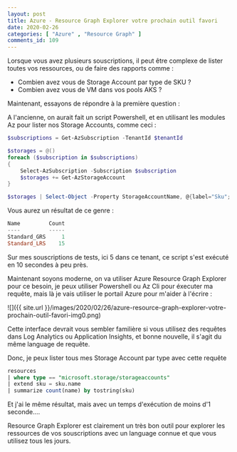 ```yaml
---
layout: post
title: Azure - Resource Graph Explorer votre prochain outil favori
date: 2020-02-26
categories: [ "Azure" , "Resource Graph" ]
comments_id: 109 
---
```


Lorsque vous avez plusieurs souscriptions, il peut être complexe de lister toutes vos ressources, ou de faire des rapports comme :

- Combien avez vous de Storage Account par type de SKU ?
- Combien avez vous de VM dans vos pools AKS ?

Maintenant, essayons de répondre à la première question :

A l'ancienne, on aurait fait un script Powershell, et en utilisant les modules Az pour lister nos Storage Accounts, comme ceci :

```powershell
$subscriptions = Get-AzSubscription -TenantId $tenantId

$storages = @()
foreach ($subscription in $subscriptions)
{
    Select-AzSubscription -Subscription $subscription
    $storages += Get-AzStorageAccount
}

$storages | Select-Object -Property StorageAccountName, @{label="Sku"; expression={$_.Sku.Name}} | Group-Object Sku | Select Name, Count | Format-Table

```

Vous aurez un résultat de ce genre :

```powershell
Name         Count
----         -----
Standard_GRS     1
Standard_LRS    15
```

Sur mes souscriptions de tests, ici 5 dans ce tenant, ce script s'est exécuté en 10 secondes à peu près.

Maintenant soyons moderne, on va utiliser Azure Resource Graph Explorer pour ce besoin, je peux utiliser Powershell ou Az Cli pour éxecuter ma requête, mais là je vais utiliser le portail Azure pour m'aider à l'écrire :

![]({{ site.url }}/images/2020/02/26/azure-resource-graph-explorer-votre-prochain-outil-favori-img0.png)

Cette interface devrait vous sembler familière si vous utilisez des requêtes dans Log Analytics ou Application Insights, et bonne nouvelle, il s'agit du même language de requête.

Donc, je peux lister tous mes Storage Account par type avec cette requête

```sql
resources
| where type == "microsoft.storage/storageaccounts"
| extend sku = sku.name
| summarize count(name) by tostring(sku)
```

Et j'ai le même résultat, mais avec un temps d'exécution de moins d'1 seconde....

Resource Graph Explorer est clairement un très bon outil pour explorer les ressources de vos souscriptions avec un language connue et que vous utilisez tous les jours.
